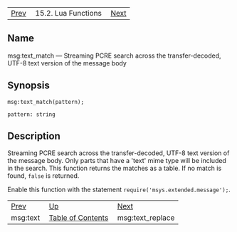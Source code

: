 |     |     |     |
| --- | --- | --- |
| [Prev](lua.ref.msg_text1)  | 15.2. Lua Functions |  [Next](lua.ref.msg_text_replace.php) |

<a name="lua.ref.msg_text_match"></a>
## Name

msg:text_match — Streaming PCRE search across the transfer-decoded, UTF-8 text version of the message body

<a name="idp25656608"></a>
## Synopsis

`msg:text_match(pattern);`

`pattern: string`<a name="idp25659296"></a>
## Description

Streaming PCRE search across the transfer-decoded, UTF-8 text version of the message body. Only parts that have a 'text' mime type will be included in the search. This function returns the matches as a table. If no match is found, `false` is returned.

Enable this function with the statement `require('msys.extended.message');`.

|     |     |     |
| --- | --- | --- |
| [Prev](lua.ref.msg_text1)  | [Up](lua.function.details.php) |  [Next](lua.ref.msg_text_replace.php) |
| msg:text  | [Table of Contents](index) |  msg:text_replace |

